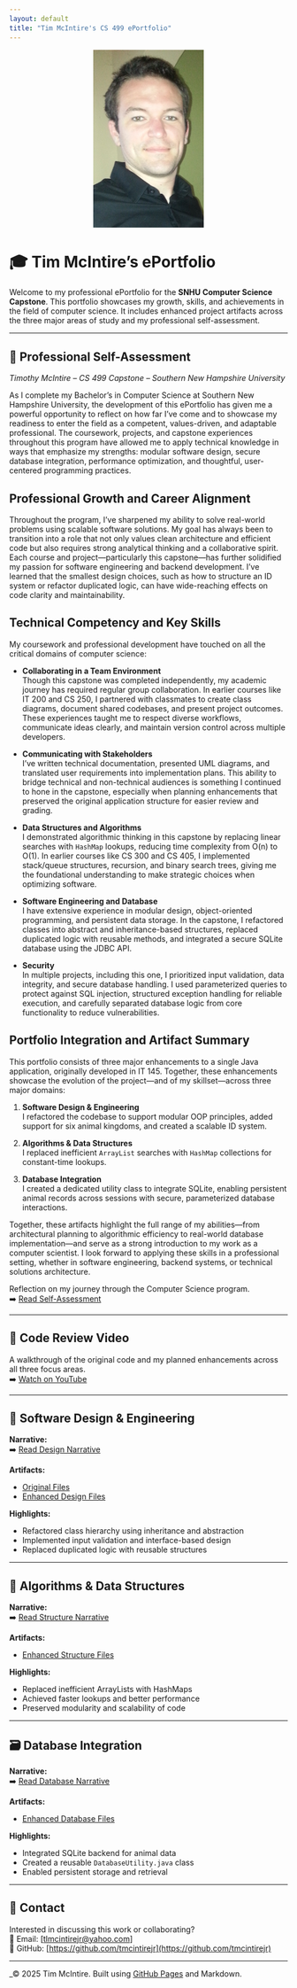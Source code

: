 ```yaml
---
layout: default
title: "Tim McIntire's CS 499 ePortfolio"
---
```


<link rel="stylesheet" href="/assets/css/custom.css" />

<p align="center">
  <img src="https://raw.githubusercontent.com/tmcintirejr/CS499/main/photos/profile.jpg" alt="Tim McIntire" width="200">
</p>

# 🎓 Tim McIntire’s ePortfolio

Welcome to my professional ePortfolio for the **SNHU Computer Science Capstone**. This portfolio showcases my growth, skills, and achievements in the field of computer science. It includes enhanced project artifacts across the three major areas of study and my professional self-assessment.

---

## 📄 Professional Self-Assessment
*Timothy McIntire – CS 499 Capstone – Southern New Hampshire University*

As I complete my Bachelor’s in Computer Science at Southern New Hampshire University, the development of this ePortfolio has given me a powerful opportunity to reflect on how far I’ve come and to showcase my readiness to enter the field as a competent, values-driven, and adaptable professional. The coursework, projects, and capstone experiences throughout this program have allowed me to apply technical knowledge in ways that emphasize my strengths: modular software design, secure database integration, performance optimization, and thoughtful, user-centered programming practices.

## Professional Growth and Career Alignment

Throughout the program, I’ve sharpened my ability to solve real-world problems using scalable software solutions. My goal has always been to transition into a role that not only values clean architecture and efficient code but also requires strong analytical thinking and a collaborative spirit. Each course and project—particularly this capstone—has further solidified my passion for software engineering and backend development. I’ve learned that the smallest design choices, such as how to structure an ID system or refactor duplicated logic, can have wide-reaching effects on code clarity and maintainability.

## Technical Competency and Key Skills

My coursework and professional development have touched on all the critical domains of computer science:

- **Collaborating in a Team Environment**  
  Though this capstone was completed independently, my academic journey has required regular group collaboration. In earlier courses like IT 200 and CS 250, I partnered with classmates to create class diagrams, document shared codebases, and present project outcomes. These experiences taught me to respect diverse workflows, communicate ideas clearly, and maintain version control across multiple developers.

- **Communicating with Stakeholders**  
  I’ve written technical documentation, presented UML diagrams, and translated user requirements into implementation plans. This ability to bridge technical and non-technical audiences is something I continued to hone in the capstone, especially when planning enhancements that preserved the original application structure for easier review and grading.

- **Data Structures and Algorithms**  
  I demonstrated algorithmic thinking in this capstone by replacing linear searches with `HashMap` lookups, reducing time complexity from O(n) to O(1). In earlier courses like CS 300 and CS 405, I implemented stack/queue structures, recursion, and binary search trees, giving me the foundational understanding to make strategic choices when optimizing software.

- **Software Engineering and Database**  
  I have extensive experience in modular design, object-oriented programming, and persistent data storage. In the capstone, I refactored classes into abstract and inheritance-based structures, replaced duplicated logic with reusable methods, and integrated a secure SQLite database using the JDBC API.

- **Security**  
  In multiple projects, including this one, I prioritized input validation, data integrity, and secure database handling. I used parameterized queries to protect against SQL injection, structured exception handling for reliable execution, and carefully separated database logic from core functionality to reduce vulnerabilities.

## Portfolio Integration and Artifact Summary

This portfolio consists of three major enhancements to a single Java application, originally developed in IT 145. Together, these enhancements showcase the evolution of the project—and of my skillset—across three major domains:

1. **Software Design & Engineering**  
   I refactored the codebase to support modular OOP principles, added support for six animal kingdoms, and created a scalable ID system.

2. **Algorithms & Data Structures**  
   I replaced inefficient `ArrayList` searches with `HashMap` collections for constant-time lookups.

3. **Database Integration**  
   I created a dedicated utility class to integrate SQLite, enabling persistent animal records across sessions with secure, parameterized database interactions.

Together, these artifacts highlight the full range of my abilities—from architectural planning to algorithmic efficiency to real-world database implementation—and serve as a strong introduction to my work as a computer scientist. I look forward to applying these skills in a professional setting, whether in software engineering, backend systems, or technical solutions architecture.

Reflection on my journey through the Computer Science program.  
➡️ [Read Self-Assessment](narratives/self-assessment.md)

---

## 🎥 Code Review Video
A walkthrough of the original code and my planned enhancements across all three focus areas.  
➡️ [Watch on YouTube](https://youtu.be/6r4VogDAAPQ)

---

## 🧰 Software Design & Engineering

**Narrative:**  
➡️ [Read Design Narrative](narratives/design-narrative.docx)

**Artifacts:**  
- [Original Files](artifacts/original/)  
- [Enhanced Design Files](artifacts/design/)

**Highlights:**  
- Refactored class hierarchy using inheritance and abstraction  
- Implemented input validation and interface-based design  
- Replaced duplicated logic with reusable structures

---

## 🧮 Algorithms & Data Structures

**Narrative:**  
➡️ [Read Structure Narrative](narratives/structure-narrative.docx)

**Artifacts:**  
- [Enhanced Structure Files](artifacts/structure/)

**Highlights:**  
- Replaced inefficient ArrayLists with HashMaps  
- Achieved faster lookups and better performance  
- Preserved modularity and scalability of code

---

## 🗃️ Database Integration

**Narrative:**  
➡️ [Read Database Narrative](narratives/database-narrative.docx)

**Artifacts:**  
- [Enhanced Database Files](artifacts/database/)

**Highlights:**  
- Integrated SQLite backend for animal data  
- Created a reusable `DatabaseUtility.java` class  
- Enabled persistent storage and retrieval

---

## 🧭 Contact

Interested in discussing this work or collaborating?  
📧 Email: [tlmcintirejr@yahoo.com]  
🔗 GitHub: [https://github.com/tmcintirejr](https://github.com/tmcintirejr)

---

_© 2025 Tim McIntire. Built using [GitHub Pages](https://pages.github.com) and Markdown.
